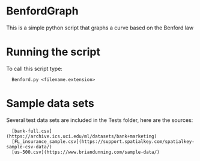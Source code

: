 # BenfordGraph
This is a simple python script that graphs a curve based on the Benford law

# Running the script

To call this script type:

      Benford.py <filename.extension>

# Sample data sets

Several test data sets are included in the Tests folder, here are the sources:

      [bank-full.csv](https://archive.ics.uci.edu/ml/datasets/bank+marketing)
      [FL_insurance_sample.csv](https://support.spatialkey.com/spatialkey-sample-csv-data/)
      [us-500.csv](https://www.briandunning.com/sample-data/)


